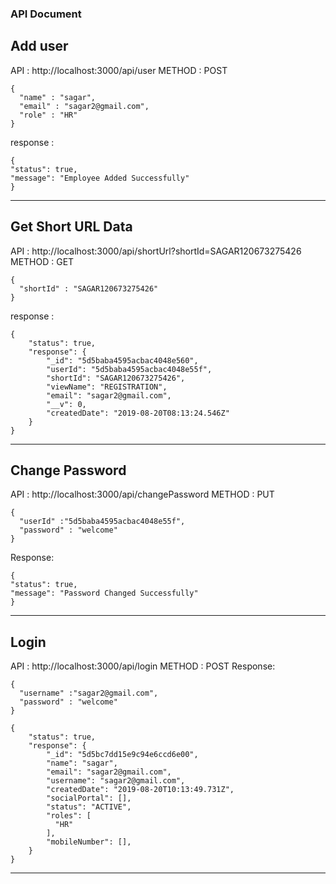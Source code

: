### API Document

## Add user
API : http://localhost:3000/api/user
METHOD : POST
```
{
  "name" : "sagar",
  "email" : "sagar2@gmail.com",
  "role" : "HR"
}
```
response :
```
{
"status": true,
"message": "Employee Added Successfully"
}
```
---

## Get Short URL Data
API : http://localhost:3000/api/shortUrl?shortId=SAGAR120673275426
METHOD : GET
```
{
  "shortId" : "SAGAR120673275426"
}
```
response :
```
{
    "status": true,
    "response": {
        "_id": "5d5baba4595acbac4048e560",
        "userId": "5d5baba4595acbac4048e55f",
        "shortId": "SAGAR120673275426",
        "viewName": "REGISTRATION",
        "email": "sagar2@gmail.com",
        "__v": 0,
        "createdDate": "2019-08-20T08:13:24.546Z"
    }
}
```
-------------------------------------------------------------------------------------

## Change Password
API : http://localhost:3000/api/changePassword
METHOD : PUT
```
{
  "userId" :"5d5baba4595acbac4048e55f",
  "password" : "welcome"
}
```
Response:
```
{
"status": true,
"message": "Password Changed Successfully"
}
```
-------------------------------------------------------------------------------------

## Login

API : http://localhost:3000/api/login
METHOD : POST
Response:
```
{
  "username" :"sagar2@gmail.com",
  "password" : "welcome"
}
```

```
{
    "status": true,
    "response": {
        "_id": "5d5bc7dd15e9c94e6ccd6e00",
        "name": "sagar",
        "email": "sagar2@gmail.com",
        "username": "sagar2@gmail.com",
        "createdDate": "2019-08-20T10:13:49.731Z",
        "socialPortal": [],
        "status": "ACTIVE",
        "roles": [
          "HR"
        ],
        "mobileNumber": [],
    }
}
```
---
